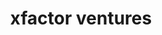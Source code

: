 ---
layout: firm_page
title: "xfactor ventures"
id: "xfactor.ventures"
permalink: "/xfactorventuresxfactor.ventures/"
website: "https://www.xfactor.ventures"
offices: "New York (United States), Boston (United States), San Francisco (United States), Los Angeles (United States), Seattle (United States), Denver (United States)"
investment_stages: "Pre-Seed, Seed"
portfolio_companies: "Advekit, Aliro Quantum, Alloy Enterprises, Allspice, All Voices, AltrixBio, Ami Cole, Anthill, Arrange, Athena, Atomos, Attn:Grace, August, Balloon, The Beans, Begin Health, Bountiful, BrainCheck, Buildstock, Censia, Ceremonia, Chief, Choosy, Clara, Clockwork, Cooper Parenting, Dark Day Made, Dev Diem, Elektra Health, Emtech, Engage Bio, Everywear, Fairly AI, Foodology, For Days, Forerunner, Give in Kind, Goss, Hugh&Grace, HYR, Impacked, itselectric, The Inside, Juniper, Kama, Kangaroo Health, Lantern, Law Champs, Lex, Leo AR, Live Tinted, Maude, Mixlab, Nalu Bio, NextMV, O.School, One Step Software, Our Place, Park Place Payments, Podfoods, Pureplus, Raise, ReSim, Re:Store, The Riveter, RoadSync, Shiru, SnappyScreen, SnoutID, Sonavi Labs, Starday Foods, Steward, Tastemakers Africa, TheXPlace, Thingtesting, Tiny Organics, Une Femme, Venus Aerospace, VetMab, Whym, Xata, Zibrio, Zubale"
portfolio_link: "https://www.xfactor.ventures/portfolio"
investment_markets: "Deeptech, B2B SaaS, Digital Health, Fintech, Consumer tech, DTC E-Commerce Brands"
founded_year: "2017"
description: "xfactor ventures is a venture capital firm focused on pre-seed and seed-stage investments in companies founded by women. They support ambitious founders with the drive to build billion-dollar companies and are one of the most active funds investing in women-founded companies. They leverage the collective founding experience of their team to offer guidance and support."
linkedin: "https://www.linkedin.com/company/xfactor-ventures"
twitter: ""
instagram: ""
team_page: "https://www.xfactor.ventures/team"
investor_type: "Venture Capital"
crunchbase: "https://www.crunchbase.com/organization/xfactor-ventures"
pitchbook: "https://pitchbook.com/profiles/investor/183210-58"

# SEO Optimization
meta_title: "xfactor ventures - VC Firm - projectstartups.com"
meta_description: "xfactor ventures, xfactor ventures is a venture capital firm focused on pre-seed and seed-stage investments in companies founded by women. They support ambitious founde..."
meta_keywords: "xfactor ventures, Deeptech, B2B SaaS, Digital Health, Fintech, Consumer tech, DTC E-Commerce Brands, VC firm, venture capital, startup investor, projectstartups.com"
canonical_url: "https://vc.projectstartups.com/xfactorventuresxfactor.ventures/"
---